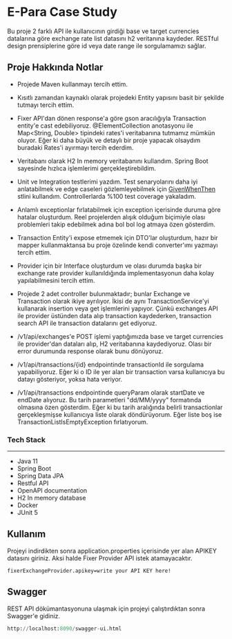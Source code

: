 # E-Para Case Study

Bu proje 2 farklı API ile kullanıcının girdiği base ve target currencies datalarına göre exchange rate list datasını h2 veritanına kaydeder. RESTful design prensiplerine göre id veya date range ile sorgulamamızı sağlar.

## Proje Hakkında Notlar

* Projede Maven kullanmayı tercih ettim.

* Kısıtlı zamandan kaynaklı olarak projedeki Entity yapısını basit bir şekilde tutmayı tercih ettim. 
* Fixer API'dan dönen response'a göre gson aracılığıyla Transaction entity'e cast edebiliyoruz. @ElementCollection anotasyonu ile Map<String, Double> tipindeki rates'i veritabanına tutmamız mümkün oluyor. Eğer ki daha büyük ve detaylı bir proje yapacak olsaydım buradaki Rates'i ayırmayı tercih ederdim.
* Veritabanı olarak H2 In memory veritabanını kullandım. Spring Boot sayesinde hızlıca işlemlerimi gerçekleştirebildim. 
* Unit ve Integration testlerimi yazdım. Test senaryolarını daha iyi anlatabilmek ve edge caseleri gözlemleyebilmek için [GivenWhenThen](https://martinfowler.com/bliki/GivenWhenThen.html) stlini kullandım.   Controllerlarda %100 test coverage yakaladım. 
* Anlamlı exceptionlar fırlatabilmek için exception içerisinde duruma göre hatalar oluşturdum. Reel projelerden alışık olduğum biçimiyle olası problemleri takip edebilmek adına bol bol log atmaya özen gösterdim. 
* Transaction Entity'i expose etmemek için DTO'lar oluşturdum, hazır bir mapper kullanmaktansa bu proje özelinde kendi converter'ımı yazmayı tercih ettim. 
* Provider için bir Interface oluşturdum ve olası durumda başka bir exchange rate provider kullanıldığında implementasyonun daha kolay yapılabilmesini tercih ettim.
* Projede 2 adet controller bulunmaktadır; bunlar Exchange ve Transaction olarak ikiye ayrılıyor. İkisi de aynı TransactionService'yi kullanarak insertion veya get işlemlerini yapıyor. Çünkü exchanges API ile provider üstünden data alıp transaction kaydederken, transaction search API ile transaction datalarını get ediyoruz.
* /v1/api/exchanges'e POST işlemi yaptığımızda base ve target currencies ile provider'dan dataları alıp, H2 veritabanına kaydediyoruz. Olası bir error durumunda response olarak bunu dönüyoruz.
* /v1/api/transactions/{id} endpointinde transactionId ile sorgulama yapabiliyoruz. Eğer ki o ID ile yer alan bir transaction varsa kullanıcıya bu datayı gösteriyor, yoksa hata veriyor.
* /v1/api/transactions endpointinde queryParam olarak startDate ve endDate alıyoruz. Bu tarih parametleri "dd/MM/yyyy" formatında olmasına özen gösterdim. Eğer ki bu tarih aralığında belirli transactionlar gerçekleşmişse kullanıcıya liste olarak döndürüyorum. Eğer liste boş ise TransactionListIsEmptyException fırlatıyorum. 

### Tech Stack
---
- Java 11
- Spring Boot
- Spring Data JPA
- Restful API
- OpenAPI documentation
- H2 In memory database  
- Docker
- JUnit 5

## Kullanım

Projeyi indirdikten sonra application.properties içerisinde yer alan APIKEY datasını giriniz. Aksi halde Fixer Provider API istek atamayacaktır.

```
fixerExchangeProvider.apikey=write your API KEY here!
```

## Swagger

REST API dökümantasyonuna ulaşmak için projeyi çalıştırdıktan sonra Swagger'e gidiniz.

```python
http://localhost:8090/swagger-ui.html
```
